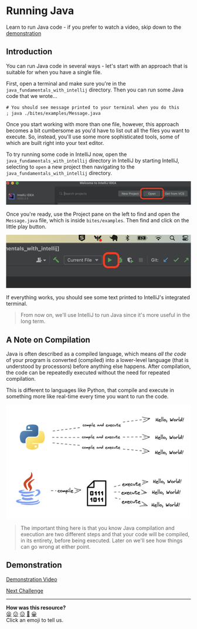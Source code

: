 # Running Java

<!-- OMITTED -->

Learn to run Java code - if you prefer to watch a video, skip down to the [demonstration](#demonstration)

## Introduction

You can run Java code in several ways - let's start with an approach that is suitable for when you have a single file.

First, open a terminal and make sure you're in the `java_fundamentals_with_intellij` directory. Then you can run some Java code that we wrote...

```shell
# You should see message printed to your terminal when you do this
; java ./bites/examples/Message.java
```

Once you start working with more than one file, however, this approach becomes a bit cumbersome as you'd have to list out all the files you want to execute. So, instead, you'll use some more sophisticated tools, some of which are built right into your text editor.

To try running some code in IntelliJ now, open the `java_fundamentals_with_intellij` directory in IntelliJ by starting IntelliJ, selecting to `open` a new project then navigating to the `java_fundamentals_with_intellij` directory.

![opening a project in IntelliJ](../images/intelliJ_open_proj.png)

Once you're ready, use the Project pane on the left to find and open the `Message.java` file, which is inside `bites/examples`. Then find and click on the little play button.

![Run code with IntelliJ](../images/intelliJ_play.png)

If everything works, you should see some text printed to IntelliJ's integrated terminal.

> From now on, we'll use IntelliJ to run Java since it's more useful in the long term.

## A Note on Compilation

Java is often described as a compiled language, which means _all the code_ of your program is converted (compiled) into a lower-level language (that is understood by processors) before anything else happens. After compilation, the code can be repeatedly executed without the need for repeated compilation.

This is different to languages like Python, that compile and execute in something more like real-time every time you want to run the code.

![Java vs Python](../images/java_vs_python.png)

> The important thing here is that you know Java compilation and execution are two different steps and that your code will be compiled, in its entirety, before being executed. Later on we'll see how things can go wrong at either point.

## Demonstration

[Demonstration Video](https://youtu.be/bv-qSQBUjyI)



[Next Challenge](02_writing_java_bite.md)

<!-- BEGIN GENERATED SECTION DO NOT EDIT -->

---

**How was this resource?**  
[😫](https://airtable.com/shrUJ3t7KLMqVRFKR?prefill_Repository=makersacademy%2Fjava-fundamentals-with-intellij&prefill_File=bites%2F01_running_java_bite.md&prefill_Sentiment=😫) [😕](https://airtable.com/shrUJ3t7KLMqVRFKR?prefill_Repository=makersacademy%2Fjava-fundamentals-with-intellij&prefill_File=bites%2F01_running_java_bite.md&prefill_Sentiment=😕) [😐](https://airtable.com/shrUJ3t7KLMqVRFKR?prefill_Repository=makersacademy%2Fjava-fundamentals-with-intellij&prefill_File=bites%2F01_running_java_bite.md&prefill_Sentiment=😐) [🙂](https://airtable.com/shrUJ3t7KLMqVRFKR?prefill_Repository=makersacademy%2Fjava-fundamentals-with-intellij&prefill_File=bites%2F01_running_java_bite.md&prefill_Sentiment=🙂) [😀](https://airtable.com/shrUJ3t7KLMqVRFKR?prefill_Repository=makersacademy%2Fjava-fundamentals-with-intellij&prefill_File=bites%2F01_running_java_bite.md&prefill_Sentiment=😀)  
Click an emoji to tell us.

<!-- END GENERATED SECTION DO NOT EDIT -->
